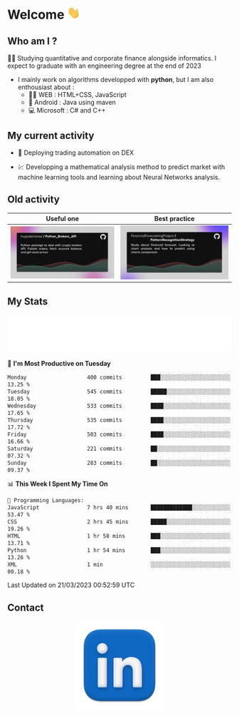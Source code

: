 # Welcome <img src="assets/hello.gif" width="30px"/>


## Who am I ?

:man_student: Studying quantitative and corporate finance alongside informatics. I expect to graduate with an engineering degree at the end of 2023

*  I mainly work on algorithms developped with **python**, but I am also enthousiast about :
    * :man_technologist: WEB : HTML+CSS, JavaScript
    * :iphone: Android : Java using maven
    * :computer: Microsoft : C# and C++

## My current activity

* :rocket: Deploying trading automation on DEX

* :chart: Developping a mathematical analysis method to predict market with machine learning tools and learning about Neural Networks analysis.

## Old activity

| Useful one | Best practice|
| ------------- | ------------- |
| [![](assets/BrokerAPI.png)](https://github.com/hugodemenez/Python_Brokers_API)  | [![](assets/PatternRecognitionStrategy.png)](https://github.com/FinancialForecastingProject/PatternRecognitionStrategy.git)  |

## My Stats

<p align=center>
<img src="metrics.plugin.wakatime.svg" alt="Metrics">
</p>

<!--START_SECTION:waka-->
📅 **I'm Most Productive on Tuesday** 

```text
Monday                   400 commits         ███░░░░░░░░░░░░░░░░░░░░░░   13.25 % 
Tuesday                  545 commits         █████░░░░░░░░░░░░░░░░░░░░   18.05 % 
Wednesday                533 commits         ████░░░░░░░░░░░░░░░░░░░░░   17.65 % 
Thursday                 535 commits         ████░░░░░░░░░░░░░░░░░░░░░   17.72 % 
Friday                   503 commits         ████░░░░░░░░░░░░░░░░░░░░░   16.66 % 
Saturday                 221 commits         ██░░░░░░░░░░░░░░░░░░░░░░░   07.32 % 
Sunday                   283 commits         ██░░░░░░░░░░░░░░░░░░░░░░░   09.37 % 
```


📊 **This Week I Spent My Time On** 

```text
💬 Programming Languages: 
JavaScript               7 hrs 40 mins       █████████████░░░░░░░░░░░░   53.47 % 
CSS                      2 hrs 45 mins       █████░░░░░░░░░░░░░░░░░░░░   19.26 % 
HTML                     1 hr 58 mins        ███░░░░░░░░░░░░░░░░░░░░░░   13.71 % 
Python                   1 hr 54 mins        ███░░░░░░░░░░░░░░░░░░░░░░   13.26 % 
XML                      1 min               ░░░░░░░░░░░░░░░░░░░░░░░░░   00.18 % 
```


 Last Updated on 21/03/2023 00:52:59 UTC
<!--END_SECTION:waka-->

## Contact

<p align=center >
<a href="https://www.linkedin.com/in/hugo-demenez/">
<picture>
  <source media="(prefers-color-scheme: dark)" srcset="assets/linkedin_light.png">
  <img height="200px" width="200px" alt="Linkedin link" src="assets/linkedin.png">
</picture>
</a>
</p>


